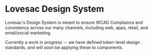 # Lovesac Design System

Lovesac's Design System is meant to ensure WCAG Compliance and consistency across our many channels, including web, apps, retail, and email/social marketing.

Currently a work in progress -- we have defined token-level design standards, and will soon be applying these to components.
